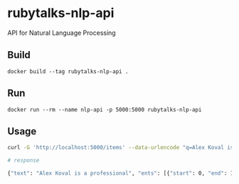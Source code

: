 # rubytalks-nlp-api

API for Natural Language Processing

## Build

`docker build --tag rubytalks-nlp-api .`

## Run

`docker run --rm --name nlp-api -p 5000:5000 rubytalks-nlp-api`

## Usage

```bash
curl -G 'http://localhost:5000/items' --data-urlencode "q=Alex Koval is a professional"

# response

{"text": "Alex Koval is a professional", "ents": [{"start": 0, "end": 10, "label": "PERSON"}], "sents": [{"start": 0, "end": 28}], "tokens": [{"id": 0, "start": 0, "end": 4, "pos": "PROPN", "tag": "NNP", "dep": "compound", "head": 1}, {"id": 1, "start": 5, "end": 10, "pos": "PROPN", "tag": "NNP", "dep": "nsubj", "head": 2}, {"id": 2, "start": 11, "end": 13, "pos": "AUX", "tag": "VBZ", "dep": "ROOT", "head": 2}, {"id": 3, "start": 14, "end": 15, "pos": "DET", "tag": "DT", "dep": "det", "head": 4}, {"id": 4, "start": 16, "end": 28, "pos": "ADJ", "tag": "JJ", "dep": "attr", "head": 2}]}
```
